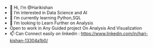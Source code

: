 - 👋 Hi, I’m @Harikishan
- 👀 I’m interested in Data Science and AI
- 🌱 I’m currently learning Python,SQL
- 💞️ I’m looking to Learn Further on Analysis
-   Open to work in Any Guided project On Analysis And Visualization 
- 📫 Can Connect easily on linkedin : https://www.linkedin.com/in/hari-kishan-13304a1b0/

<!---
Harikishan63/Harikishan63 is a ✨ special ✨ repository because its `README.md` (this file) appears on your GitHub profile.
You can click the Preview link to take a look at your changes.
--->
